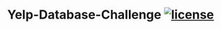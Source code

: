 # Yelp-Database-Challenge [![license](https://img.shields.io/github/license/DAVFoundation/captain-n3m0.svg?style=flat-square)](https://github.com/subhamb123/WSU-Coding-Projects/blob/master/LICENSE)
